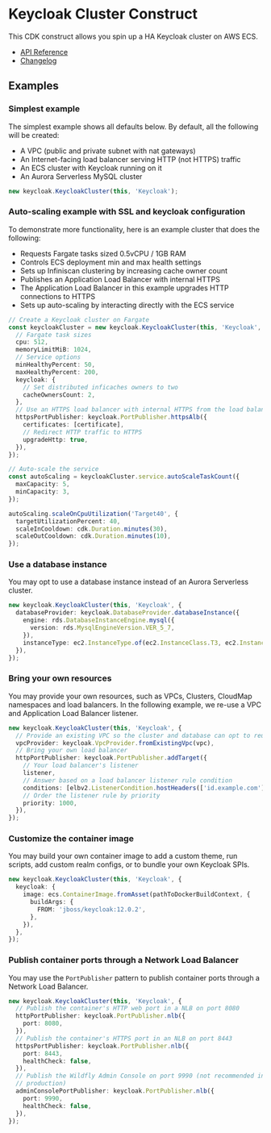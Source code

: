 # Keycloak Cluster Construct

This CDK construct allows you spin up a HA Keycloak cluster on AWS ECS.

* [API Reference](https://github.com/wheatstalk/cdk-ecs-keycloak/blob/master/API.md)
* [Changelog](https://github.com/wheatstalk/cdk-ecs-keycloak/blob/master/CHANGELOG.md)

## Examples

### Simplest example

The simplest example shows all defaults below. By default, all the following will be created:

- A VPC (public and private subnet with nat gateways)
- An Internet-facing load balancer serving HTTP (not HTTPS) traffic
- An ECS cluster with Keycloak running on it
- An Aurora Serverless MySQL cluster

```ts
new keycloak.KeycloakCluster(this, 'Keycloak');
```

### Auto-scaling example with SSL and keycloak configuration

To demonstrate more functionality, here is an example cluster that does the following:

- Requests Fargate tasks sized 0.5vCPU / 1GB RAM
- Controls ECS deployment min and max health settings
- Sets up Infiniscan clustering by increasing cache owner count
- Publishes an Application Load Balancer with internal HTTPS
- The Application Load Balancer in this example upgrades HTTP connections to HTTPS
- Sets up auto-scaling by interacting directly with the ECS service

```ts
// Create a Keycloak cluster on Fargate
const keycloakCluster = new keycloak.KeycloakCluster(this, 'Keycloak', {
  // Fargate task sizes
  cpu: 512,
  memoryLimitMiB: 1024,
  // Service options
  minHealthyPercent: 50,
  maxHealthyPercent: 200,
  keycloak: {
    // Set distributed inficaches owners to two
    cacheOwnersCount: 2,
  },
  // Use an HTTPS load balancer with internal HTTPS from the load balancer to Keycloak.
  httpsPortPublisher: keycloak.PortPublisher.httpsAlb({
    certificates: [certificate],
    // Redirect HTTP traffic to HTTPS
    upgradeHttp: true,
  }),
});

// Auto-scale the service
const autoScaling = keycloakCluster.service.autoScaleTaskCount({
  maxCapacity: 5,
  minCapacity: 3,
});

autoScaling.scaleOnCpuUtilization('Target40', {
  targetUtilizationPercent: 40,
  scaleInCooldown: cdk.Duration.minutes(30),
  scaleOutCooldown: cdk.Duration.minutes(10),
});
```

### Use a database instance

You may opt to use a database instance instead of an Aurora Serverless cluster.

```ts
new keycloak.KeycloakCluster(this, 'Keycloak', {
  databaseProvider: keycloak.DatabaseProvider.databaseInstance({
    engine: rds.DatabaseInstanceEngine.mysql({
      version: rds.MysqlEngineVersion.VER_5_7,
    }),
    instanceType: ec2.InstanceType.of(ec2.InstanceClass.T3, ec2.InstanceSize.MICRO),
  }),
});
```

### Bring your own resources

You may provide your own resources, such as VPCs, Clusters, CloudMap namespaces and load balancers. In the following
example, we re-use a VPC and Application Load Balancer listener.

```ts
new keycloak.KeycloakCluster(this, 'Keycloak', {
  // Provide an existing VPC so the cluster and database can opt to reuse it
  vpcProvider: keycloak.VpcProvider.fromExistingVpc(vpc),
  // Bring your own load balancer
  httpPortPublisher: keycloak.PortPublisher.addTarget({
    // Your load balancer's listener
    listener,
    // Answer based on a load balancer listener rule condition
    conditions: [elbv2.ListenerCondition.hostHeaders(['id.example.com'])],
    // Order the listener rule by priority
    priority: 1000,
  }),
});
```

### Customize the container image

You may build your own container image to add a custom theme, run scripts, add custom realm configs, or to bundle your
own Keycloak SPIs.

```ts
new keycloak.KeycloakCluster(this, 'Keycloak', {
  keycloak: {
    image: ecs.ContainerImage.fromAsset(pathToDockerBuildContext, {
      buildArgs: {
        FROM: 'jboss/keycloak:12.0.2',
      },
    }),
  },
});
```

### Publish container ports through a Network Load Balancer

You may use the `PortPublisher` pattern to publish container ports through a Network Load Balancer.

```ts
new keycloak.KeycloakCluster(this, 'Keycloak', {
  // Publish the container's HTTP web port in a NLB on port 8080
  httpPortPublisher: keycloak.PortPublisher.nlb({
    port: 8080,
  }),
  // Publish the container's HTTPS port in an NLB on port 8443
  httpsPortPublisher: keycloak.PortPublisher.nlb({
    port: 8443,
    healthCheck: false,
  }),
  // Publish the Wildfly Admin Console on port 9990 (not recommended in
  // production)
  adminConsolePortPublisher: keycloak.PortPublisher.nlb({
    port: 9990,
    healthCheck: false,
  }),
});
```
